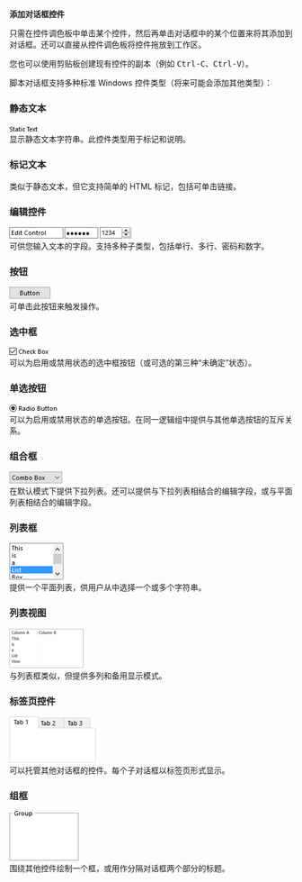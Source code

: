**添加对话框控件**

只需在控件调色板中单击某个控件，然后再单击对话框中的某个位置来将其添加到对话框。还可以直接从控件调色板将控件拖放到工作区。

您也可以使用剪贴板创建现有控件的副本（例如 <kbd>Ctrl-C</kbd>、<kbd>Ctrl-V</kbd>）。

脚本对话框支持多种标准 Windows 控件类型（将来可能会添加其他类型）：

### 静态文本

![](/Manual/images/media/image110.png)  
显示静态文本字符串。此控件类型用于标记和说明。

### 标记文本

类似于静态文本，但它支持简单的 HTML 标记，包括可单击链接。

### 编辑控件

![](/Manual/images/media/image111.png)  
可供您输入文本的字段。支持多种子类型，包括单行、多行、密码和数字。

### 按钮

![](/Manual/images/media/image113.png)  
可单击此按钮来触发操作。

### 选中框

![](/Manual/images/media/image115.png)  
可以为启用或禁用状态的选中框按钮（或可选的第三种“未确定”状态）。

### 单选按钮

![](/Manual/images/media/image116.png)  
可以为启用或禁用状态的单选按钮。在同一逻辑组中提供与其他单选按钮的互斥关系。

### 组合框

![](/Manual/images/media/image118.png)  
在默认模式下提供下拉列表。还可以提供与下拉列表相结合的编辑字段，或与平面列表相结合的编辑字段。

### 列表框

![](/Manual/images/media/image120.png)  
提供一个平面列表，供用户从中选择一个或多个字符串。

### 列表视图

![](/Manual/images/media/lvimage.png)  
与列表框类似，但提供多列和备用显示模式。

### 标签页控件

![](/Manual/images/media/image121.png)  
可以托管其他对话框的控件。每个子对话框以标签页形式显示。

### 组框

![](/Manual/images/media/image123.png)  
围绕其他控件绘制一个框，或用作分隔对话框两个部分的标题。